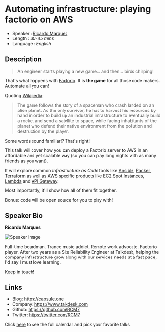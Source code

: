 Automating infrastructure: playing factorio on AWS
========================

* Speaker   : [Ricardo Marques](https://pixels.camp/RCM7)
* Length    : *30-45 mins*
* Language  : *English*

Description
-----------
> An engineer starts playing a new game... and then... birds chirping!

That's what happens with [Factorio](http://factorio.com). It is **the game** for all those code makers. Automate all you can!

Quoting [Wikipedia](https://en.wikipedia.org/wiki/Factorio#Plot):
> The game follows the story of a spaceman who crash landed on an alien planet. As the only survivor, he has to harvest his resources by hand in order to build up an industrial infrastructure to eventually build a rocket and send a satellite to space, while facing inhabitants of the planet who defend their native environment from the pollution and destruction by the player.

Some words sound familiar!? That's right!

This talk will cover how you can deploy a Factorio server to AWS in an affordable and yet scalable way (so you can play long nights with as many friends as you want).

It will explore common *Infrastructure as Code* tools like [Ansible](https://www.ansible.com), [Packer](https://www.packer.io), [Terraform](https://www.terraform.io) as well as [AWS](https://aws.amazon.com) specific products like [EC2 Spot Instances](https://aws.amazon.com/ec2/spot/), [Lambda](https://aws.amazon.com/lambda/) and [API Gateway](https://aws.amazon.com/api-gateway/).

Most importantly, it'll show how all of them fit together.

Bonus: code will be open source for you to play with!

Speaker Bio
-----------

**Ricardo Marques**

![Speaker Image](https://avatars0.githubusercontent.com/u/2096467?v=4&s=460)

Full-time beardman. Trance music addict. Remote work advocate. Factorio player. After two years as a Site Reliability Engineer at Talkdesk, helping the company infrastructure grow along with our services needs at a fast pace, I'd say I must love learning.

Keep in touch!

Links
-----

* Blog: https://capsule.one
* Company: https://www.talkdesk.com
* Github: https://github.com/RCM7
* Twitter: https://twitter.com/RCM7

Click [here][1] to see the full calendar and pick your favorite talks

[1]: https://pixels.camp/schedule/
